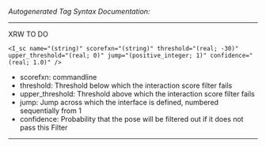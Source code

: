 _Autogenerated Tag Syntax Documentation:_

---
XRW TO DO

```
<I_sc name="(string)" scorefxn="(string)" threshold="(real; -30)" upper_threshold="(real; 0)" jump="(positive_integer; 1)" confidence="(real; 1.0)" />
```

-   scorefxn: commandline
-   threshold: Threshold below which the interaction score filter fails
-   upper_threshold: Threshold above which the interaction score filter fails
-   jump: Jump across which the interface is defined, numbered sequentially from 1
-   confidence: Probability that the pose will be filtered out if it does not pass this Filter

---
